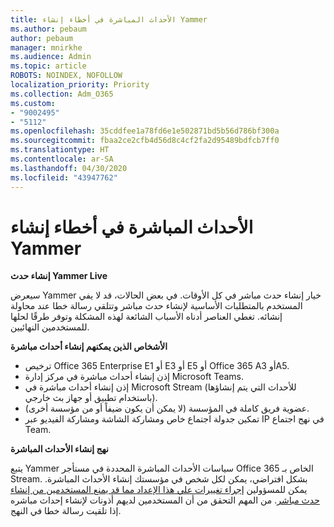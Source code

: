 ```yaml
---
title: الأحداث المباشرة في أخطاء إنشاء Yammer
ms.author: pebaum
author: pebaum
manager: mnirkhe
ms.audience: Admin
ms.topic: article
ROBOTS: NOINDEX, NOFOLLOW
localization_priority: Priority
ms.collection: Adm_O365
ms.custom:
- "9002495"
- "5112"
ms.openlocfilehash: 35cddfee1a78fd6e1e502871bd5b56d786bf300a
ms.sourcegitcommit: fbaa2ce2cfb4d56d8c4cf2fa2d95489bdfcb7ff0
ms.translationtype: HT
ms.contentlocale: ar-SA
ms.lasthandoff: 04/30/2020
ms.locfileid: "43947762"
---
```

# <a name="live-events-in-yammer-creation-errors"></a>الأحداث المباشرة في أخطاء إنشاء Yammer

**إنشاء حدث Yammer Live**

سيعرض Yammer خيار إنشاء حدث مباشر في كل الأوقات. في بعض الحالات، قد لا يفي المستخدم بالمتطلبات الأساسية لإنشاء حدث مباشر وتتلقي رسالة خطا عند محاولة إنشائه. تغطي العناصر أدناه الأسباب الشائعة لهذه المشكلة وتوفر طرقًا لحلها للمستخدمين النهائيين.

**الأشخاص الذين يمكنهم إنشاء أحداث مباشرة**
- ترخيص Office 365 Enterprise E1 أو E3 أو E5 أو Office 365 A3 أوA5.
- إذن إنشاء أحداث مباشرة في مركز إدارة Microsoft Teams.
- إذن إنشاء أحداث مباشرة في Microsoft Stream (للأحداث التي يتم إنشاؤها باستخدام تطبيق أو جهاز بث خارجي).
- عضوية فريق كاملة في المؤسسة (لا يمكن أن يكون ضيفاً أو من مؤسسة أخرى).
- تمكين جدولة اجتماع خاص ومشاركة الشاشة ومشاركة الفيديو عبر IP في نهج اجتماع Team.

**نهج إنشاء الأحداث المباشرة**

يتبع Yammer سياسات الأحداث المباشرة المحددة في مستأجر Office 365 الخاص بـ Stream. بشكل افتراضي، يمكن لكل شخص في مؤسستك إنشاء الأحداث المباشرة. يمكن للمسؤولين [إجراء تغييرات علي هذا الإعداد مما قد يمنع المستخدمين من إنشاء حدث مباشر](https://docs.microsoft.com/stream/live-event-administration#enabling-and-restricting-users-to-creating). من المهم التحقق من أن المستخدمين لديهم أذونات لإنشاء إحداث مباشره إذا تلقيت رسالة خطا في النهج.
